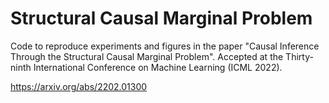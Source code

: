 # Structural Causal Marginal Problem

Code to reproduce experiments and figures in the paper "Causal Inference Through the Structural Causal Marginal Problem".
Accepted at the Thirty-ninth International Conference on Machine Learning (ICML 2022).

https://arxiv.org/abs/2202.01300
